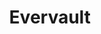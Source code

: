 ---
codehost: https://github.com/https://github.com/evervault
linkedin: https://linkedin.com/company/evervault
logohandle: evervault
sort: evervault
title: Evervault
twitter: https://x.com/evervault
website: https://evervault.com/
---